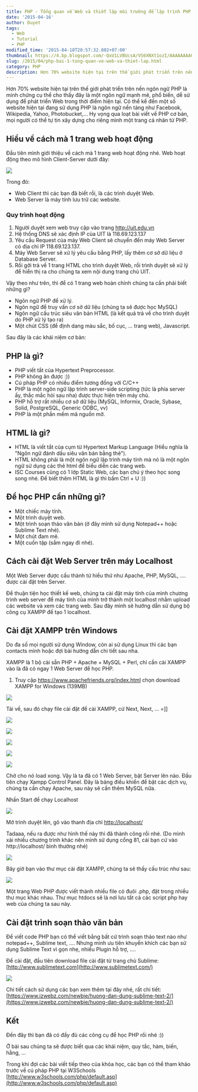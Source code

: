 ```yaml
---
title: PHP - Tổng quan về Web và thiết lập môi trường để lập trình PHP
date: '2015-04-16'
author: Duyet
tags:
  - Web
  - Tutorial
  - PHP
modified_time: '2015-04-18T20:57:32.802+07:00'
thumbnail: https://4.bp.blogspot.com/-QxU1LVBUcsA/VS6XNXt1ozI/AAAAAAAACRk/Og_wF5j7WDM/s1600/mohinh01.jpg
slug: /2015/04/php-bai-1-tong-quan-ve-web-va-thiet-lap.html
category: PHP
description: Hơn 70% website hiện tại trên thế giới phát triển trên nền ngôn ngữ PHP là minh chứng cụ thể cho thấy đây là một ngôn ngữ mạnh mẽ, phổ biến, dễ sử dụng để phát triển Web trong thời điểm hiện tại. Có thể kể đến một số website hiện tại đang sử dụng PHP là ngôn ngữ nền tảng như Facebook, Wikipedia, Yahoo, Photobucket,…
---
```


Hơn 70% website hiện tại trên thế giới phát triển trên nền ngôn ngữ PHP là minh chứng cụ thể cho thấy đây là một ngôn ngữ mạnh mẽ, phổ biến, dễ sử dụng để phát triển Web trong thời điểm hiện tại. Có thể kể đến một số website hiện tại đang sử dụng PHP là ngôn ngữ nền tảng như Facebook, Wikipedia, Yahoo, Photobucket,…
Hy vọng qua loạt bài viết về PHP cơ bản, mọi người có thể tự tin xây dựng cho riêng mình một trang cá nhân từ PHP.

## Hiểu về cách mà 1 trang web hoạt động

Đầu tiên mình giới thiệu về cách mà 1 trang web hoạt động nhé. Web hoạt động theo mô hình Client-Server dưới đây:

![](https://4.bp.blogspot.com/-QxU1LVBUcsA/VS6XNXt1ozI/AAAAAAAACRk/Og_wF5j7WDM/s1600/mohinh01.jpg)

Trong đó:

- Web Client thì các bạn đã biết rồi, là các trình duyệt Web.
- Web Server là máy tính lưu trữ các website.

### Quy trình hoạt động

1. Người duyệt xem web truy cập vào trang http://uit.edu.vn
2. Hệ thống DNS sẽ xác định IP của UIT là 118.69.123.137
3. Yêu cầu Request của máy Web Client sẽ chuyển đến máy Web Server có địa chỉ IP 118.69.123.137.
4. Máy Web Server sẽ xử lý yêu cầu bằng PHP, lấy thêm cơ sở dữ liệu ở Database Server.
5. Rồi gởi trả về 1 trang HTML cho trình duyệt Web, rồi trình duyệt sẽ xử lý để hiển thị ra cho chúng ta xem nội dung trang chủ UIT.

Vậy theo như trên, thì để có 1 trang web hoàn chỉnh chúng ta cần phải biết những gì?

- Ngôn ngữ PHP để xử lý.
- Ngôn ngữ để truy vấn cơ sở dữ liệu (chúng ta sẽ được học MySQL)
- Ngôn ngữ cấu trúc siêu văn bản HTML (là kết quả trả về cho trình duyệt do PHP xử lý tạo ra)
- Một chút CSS (để định dang màu sắc, bố cục, … trang web), Javascript.

Sau đây là các khái niệm cơ bản:

## PHP là gì?

- PHP viết tắt của Hypertext Preprocessor.
- PHP không ăn được :))
- Cú pháp PHP có nhiều điểm tương đồng với C/C++
- PHP là một ngôn ngữ lập trình server-side scripting (tức là phía server ấy, thắc mắc hỏi sau nha) được thực hiện trên máy chủ.
- PHP hỗ trợ rất nhiều cơ sở dữ liệu (MySQL, Informix, Oracle, Sybase, Solid, PostgreSQL, Generic ODBC, vv)
- PHP là một phần mềm mã nguồn mở.

## HTML là gì?

- HTML là viết tắt của cụm từ Hypertext Markup Language (Hiểu nghĩa là "Ngôn ngữ đánh dấu siêu văn bản bằng thẻ").
- HTML không phải là một ngôn ngữ lập trình máy tính mà nó là một ngôn ngữ sử dụng các thẻ html để biểu diễn các trang web.
- ISC Courses cũng có 1 lớp Static Web, các bạn chú ý theo học song song nhé. Để biết thêm HTML là gì thì bấm Ctrl + U :))

## Để học PHP cần những gì?

- Một chiếc máy tính.
- Một trình duyệt web.
- Một trình soạn thảo văn bản (ở đây mình sử dụng Notepad++ hoặc Sublime Text nhé).
- Một chút đam mê.
- Một cuốn tập (sắm ngay đi nhé).

## Cách cài đặt Web Server trên máy Localhost

Một Web Server được cấu thành từ hiều thứ như Apache, PHP, MySQL, …. được cài đặt trên Server.

Để thuận tiện học thiết kế web, chúng ta cài đặt máy tính của mình chương trình web server để máy tính của mình trở thành một localhost nhằm upload các website và xem các trang web. Sau đây mình sẽ hướng dẫn sử dụng bộ công cụ XAMPP để tạo 1 localhost.

## Cài đặt XAMPP trên Windows

Do đa số mọi người sử dụng Window, còn ai sử dụng Linux thì các bạn contacts mình hoặc đợi bài hướng dẫn chi tiết sau nha.

XAMPP là 1 bộ cài sẵn PHP + Apache + MySQL + Perl, chỉ cần cài XAMPP vào là đã có ngay 1 Web Server để học PHP.

1. Truy cập https://www.apachefriends.org/index.html chọn download XAMPP for Windows (139MB)

![](https://1.bp.blogspot.com/-HwHuWz4RnR0/VS6YAPe2tOI/AAAAAAAACRs/Ej7wPbfZqys/s1600/XAMPP-Installers-and-Downloads-for-Apache-Friends.png)

Tải về, sau đó chạy file cài đặt để cài XAMPP, cứ Next, Next, … =]]

![](https://3.bp.blogspot.com/-c05u5w1vsAk/VS6YKfrCqbI/AAAAAAAACR0/jHxJi6G_AQw/s1600/XAMPP_1.png)

![](https://3.bp.blogspot.com/-UIltvre7bd4/VS6YQ9sUBGI/AAAAAAAACR8/wM8YZ12FdN4/s1600/XAMPP_2.png)

![](https://4.bp.blogspot.com/-91ingxFr8xI/VS6YacV_VzI/AAAAAAAACSE/s6ZFBINdGyw/s1600/XAMPP_3.png)

![](https://2.bp.blogspot.com/-0PW3KP4C50Y/VS6YaH2LJSI/AAAAAAAACSM/DwNzOHlnCDU/s1600/XAMPP_4.png)

![](https://3.bp.blogspot.com/-dwjRQ3TFgPM/VS6Yac-eg0I/AAAAAAAACSI/AhSg7-Vx8jE/s1600/XAMPP_5.png)

Chờ cho nó load xong. Vậy là ta đã có 1 Web Server, bật Server lên nào. Đầu tiên chạy Xampp Control Panel. Đây là bảng điều khiển để bật các dịch vụ, chúng ta cần chạy Apache, sau này sẽ cần thêm MySQL nữa.

Nhấn Start để chạy Localhost

![](https://1.bp.blogspot.com/-sG--csszEzU/VS6YtZ48u_I/AAAAAAAACSc/gIQ9igulGuY/s1600/XAMPP_6.png)

Mở trình duyệt lên, gõ vào thanh địa chỉ [http://localhost/ ](http://localhost/%C2%A0)

Tadaaa, nếu ra được như hình thế này thì đã thành công rồi nhé.
(Do mình xài nhiều chương trình khác nên mình sử dụng cổng 81, cái bạn cứ vào http://localhost/ bình thường nhé)

![](https://1.bp.blogspot.com/-7EjLLiH8Dlw/VS6ZCyrTX6I/AAAAAAAACSs/5-uu3vV3SUs/s1600/XAMPP_7.png)

Bây giờ bạn vào thư mục cài đặt XAMPP, chúng ta sẽ thấy cấu trúc như sau:

![](https://2.bp.blogspot.com/-6NVz_DKATUo/VS6ZK6Af9cI/AAAAAAAACS0/AygSZVv6Rrk/s1600/XAMPP_8.png)

Một trang Web PHP được viết thành nhiều file có đuôi .php, đặt trong nhiều thư mục khác nhau. Thư mục htdocs sẽ là nơi lưu tất cả các script php hay web của chúng ta sau này.

## Cài đặt trình soạn thảo văn bản

Để viết code PHP bạn có thể viết bằng bất cứ trình soạn thảo text nào như notepad++, Sublime text, …. Nhưng mình ưu tiên khuyến khích các bạn sử dụng Sublime Text vì gọn nhẹ, nhiều Plugin hỗ trợ, ….

Để cài đặt, đầu tiên download file cài đặt từ trang chủ Sublime: [http://www.sublimetext.com](http://www.sublimetext.com/)

![](https://1.bp.blogspot.com/-dRn-R8REbSo/VS6ZZk-jstI/AAAAAAAACS8/8L9myQJvDk0/s1600/Screenshot-from-2014-10-13-204458.png)

Chi tiết cách sử dụng các bạn xem thêm tại đây nhé, rất chi tiết: [https://www.izwebz.com/newbie/huong-dan-dung-sublime-text-2/](https://www.izwebz.com/newbie/huong-dan-dung-sublime-text-2/)

## Kết

Đến đây thì bạn đã có đầy đủ các công cụ để học PHP rồi nhé :))

Ở bài sau chúng ta sẽ được biết qua các khái niệm, quy tắc, hàm, biến, hằng, …

Trong khi đợi các bài viết tiếp theo của khóa học, các bạn có thể tham khảo trước về cú pháp PHP tại W3Schools [http://www.w3schools.com/php/default.asp](http://www.w3schools.com/php/default.asp)
